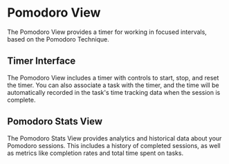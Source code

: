 # Pomodoro View

The Pomodoro View provides a timer for working in focused intervals, based on the Pomodoro Technique.

## Timer Interface

The Pomodoro View includes a timer with controls to start, stop, and reset the timer. You can also associate a task with the timer, and the time will be automatically recorded in the task's time tracking data when the session is complete.

## Pomodoro Stats View

The Pomodoro Stats View provides analytics and historical data about your Pomodoro sessions. This includes a history of completed sessions, as well as metrics like completion rates and total time spent on tasks.
